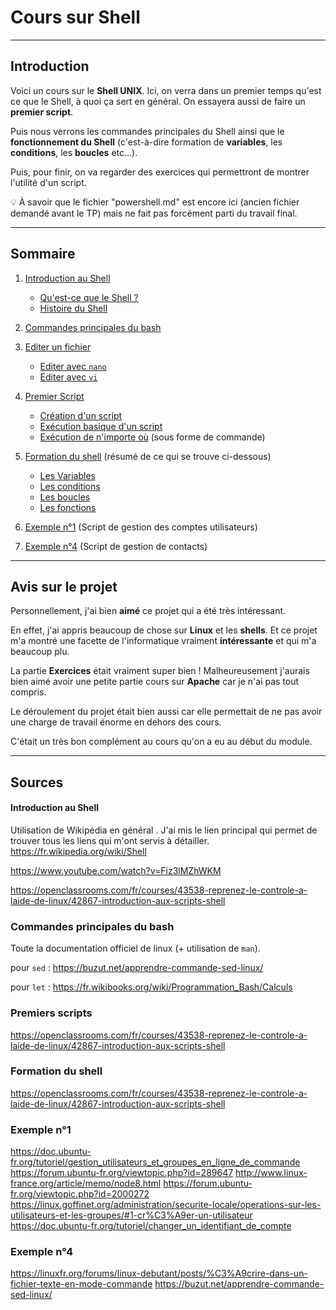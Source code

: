 # Cours sur Shell 
------------

## Introduction

Voici un cours sur le **Shell UNIX**.
Ici, on verra dans un premier temps qu'est ce que le Shell, à quoi ça sert en général. On essayera aussi de faire un **premier script**. 

Puis nous verrons les commandes principales du Shell ainsi que le **fonctionnement du Shell** (c'est-à-dire formation de **variables**, les **conditions**, les **boucles** etc...).

Puis, pour finir, on va regarder des exercices qui permettront de montrer l'utilité d'un script.

:bulb: À savoir que le fichier "powershell.md" est encore ici (ancien fichier demandé avant le TP) mais ne fait pas forcément parti du travail final.

----------

## Sommaire

1. [Introduction au Shell](./intro_shell.md)
    - [Qu'est-ce que le Shell ?](./intro_shell.md#quest-ce-que-le-shell-) 
    - [Histoire du Shell](./intro_shell.md#histoire-du-shell)

2. [Commandes principales du bash](./new_command.md)

3. [Editer un fichier](./nano_et_vi.md) 
    - [Editer avec `nano`](./nano_et_vi.md#editer-un-fichier-avec-nano) 
    - [Editer avec `vi`](./nano_et_vi.md#editer-un-fichier-avec-vi)
4. [Premier Script](./premier_script.md)
    - [Création d'un script](./premier_script.md#création-et-édition-du-script)
    - [Exécution basique d'un script](./premier_script.md#execution-du-script--définition-des-droits)
    - [Exécution de n'importe où](./permier_script.md#execution-du-script-de-nimporte-où) (sous forme de commande)
5. [Formation du shell](./form_shell.md) (résumé de ce qui se trouve ci-dessous)
    - [Les Variables](./variable.md)
    - [Les conditions](./condition.md)
    - [Les boucles](./boucle.md)
    - [Les fonctions](./fonction.md)
6. [Exemple n°1](./example_one.md) (Script de gestion des comptes utilisateurs)
7. [Exemple n°4](./example_four.md) (Script de gestion de contacts)


-----
## Avis sur le projet

Personnellement, j'ai bien **aimé** ce projet qui a été très intéressant.

En effet, j'ai appris beaucoup de chose sur **Linux** et les **shells**. Et ce projet m'a montré une facette de l'informatique vraiment **intéressante** et qui m'a beaucoup plu.

La partie **Exercices** était vraiment super bien ! Malheureusement j'aurais bien aimé avoir une petite partie cours sur **Apache** car je n'ai pas tout compris.

Le déroulement du projet était bien aussi car elle permettait de ne pas avoir une charge de travail énorme en dehors des cours.

C'était un très bon complément au cours qu'on a eu au début du module.

-----

## Sources

#### Introduction au Shell
Utilisation de Wikipédia en général . J'ai mis le lien principal qui permet de trouver tous les liens qui m'ont servis à détailler.
https://fr.wikipedia.org/wiki/Shell

https://www.youtube.com/watch?v=Fiz3lMZhWKM

https://openclassrooms.com/fr/courses/43538-reprenez-le-controle-a-laide-de-linux/42867-introduction-aux-scripts-shell

### Commandes principales du bash

Toute la documentation officiel de linux (+ utilisation de `man`).

pour `sed` : https://buzut.net/apprendre-commande-sed-linux/

pour ``let`` : https://fr.wikibooks.org/wiki/Programmation_Bash/Calculs

### Premiers scripts

https://openclassrooms.com/fr/courses/43538-reprenez-le-controle-a-laide-de-linux/42867-introduction-aux-scripts-shell

### Formation du shell

https://openclassrooms.com/fr/courses/43538-reprenez-le-controle-a-laide-de-linux/42867-introduction-aux-scripts-shell

### Exemple n°1

https://doc.ubuntu-fr.org/tutoriel/gestion_utilisateurs_et_groupes_en_ligne_de_commande
https://forum.ubuntu-fr.org/viewtopic.php?id=289647
http://www.linux-france.org/article/memo/node8.html
https://forum.ubuntu-fr.org/viewtopic.php?id=2000272
https://linux.goffinet.org/administration/securite-locale/operations-sur-les-utilisateurs-et-les-groupes/#1-cr%C3%A9er-un-utilisateur
https://doc.ubuntu-fr.org/tutoriel/changer_un_identifiant_de_compte

### Exemple n°4

https://linuxfr.org/forums/linux-debutant/posts/%C3%A9crire-dans-un-fichier-texte-en-mode-commande
https://buzut.net/apprendre-commande-sed-linux/